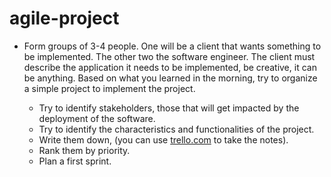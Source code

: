 # agile-project

- Form groups of 3-4 people. One will be a client that wants something to be implemented. The other two the software
  engineer. The client must describe the application it needs to be implemented, be creative, it can be anything. Based
  on what you learned in the morning, try to organize a simple project to implement the project.

  - Try to identify stakeholders, those that will get impacted by the deployment of the software.
  - Try to identify the characteristics and functionalities of the project.
  - Write them down, (you can use [trello.com](trello.com) to take the notes).
  - Rank them by priority.
  - Plan a first sprint.
